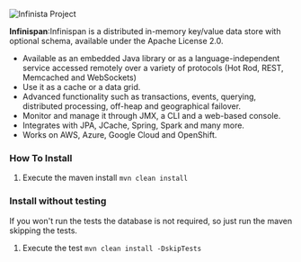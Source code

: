 ![Infinista Project](https://github.com/JNOSQL/jnosql-site/blob/master/assets/img/logos/infinispan.png)


**Infinispan**:Infinispan is a distributed in-memory key/value data store with optional schema, available under the Apache License 2.0.

* Available as an embedded Java library or as a language-independent service accessed remotely over a variety of protocols (Hot Rod, REST, Memcached and WebSockets)
* Use it as a cache or a data grid.
* Advanced functionality such as transactions, events, querying, distributed processing, off-heap and geographical failover.
* Monitor and manage it through JMX, a CLI and a web-based console.
* Integrates with JPA, JCache, Spring, Spark and many more.
* Works on AWS, Azure, Google Cloud and OpenShift.


### How To Install

1. Execute the maven install `mvn clean install`


### Install without testing


If you won't run the tests the database is not required, so just run the maven skipping the tests.

1. Execute the test `mvn clean install -DskipTests`
